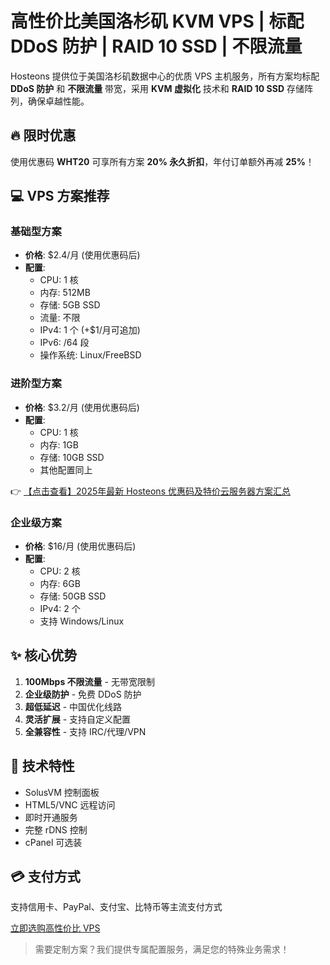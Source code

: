 # 高性价比美国洛杉矶 KVM VPS | 标配 DDoS 防护 | RAID 10 SSD | 不限流量

Hosteons 提供位于美国洛杉矶数据中心的优质 VPS 主机服务，所有方案均标配 **DDoS 防护** 和 **不限流量** 带宽，采用 **KVM 虚拟化** 技术和 **RAID 10 SSD** 存储阵列，确保卓越性能。

## 🔥 限时优惠
使用优惠码 **WHT20** 可享所有方案 **20% 永久折扣**，年付订单额外再减 **25%**！

## 💻 VPS 方案推荐

### 基础型方案
- **价格**: $2.4/月 (使用优惠码后)
- **配置**:
  - CPU: 1 核
  - 内存: 512MB
  - 存储: 5GB SSD
  - 流量: 不限
  - IPv4: 1 个 (+$1/月可追加)
  - IPv6: /64 段
  - 操作系统: Linux/FreeBSD

### 进阶型方案
- **价格**: $3.2/月 (使用优惠码后)
- **配置**:
  - CPU: 1 核
  - 内存: 1GB
  - 存储: 10GB SSD
  - 其他配置同上

👉 [【点击查看】2025年最新 Hosteons 优惠码及特价云服务器方案汇总](https://bit.ly/hosteons)

### 企业级方案
- **价格**: $16/月 (使用优惠码后)
- **配置**:
  - CPU: 2 核
  - 内存: 6GB
  - 存储: 50GB SSD
  - IPv4: 2 个
  - 支持 Windows/Linux

## ✨ 核心优势
1. **100Mbps 不限流量** - 无带宽限制
2. **企业级防护** - 免费 DDoS 防护
3. **超低延迟** - 中国优化线路
4. **灵活扩展** - 支持自定义配置
5. **全兼容性** - 支持 IRC/代理/VPN

## 🔧 技术特性
- SolusVM 控制面板
- HTML5/VNC 远程访问
- 即时开通服务
- 完整 rDNS 控制
- cPanel 可选装

## 💳 支付方式
支持信用卡、PayPal、支付宝、比特币等主流支付方式

[立即选购高性价比 VPS](https://bit.ly/hosteons)

> 需要定制方案？我们提供专属配置服务，满足您的特殊业务需求！
